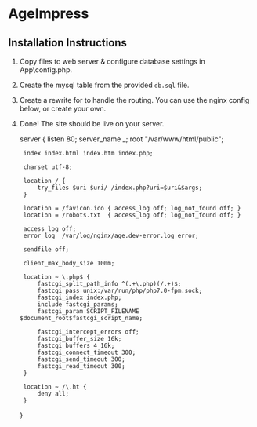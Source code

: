 # AgeImpress
## Installation Instructions

1) Copy files to web server & configure database settings in App\config.php.  
2) Create the mysql table from the provided `db.sql` file.  
3) Create a rewrite for to handle the routing. You can use the nginx config below, or create your own.  
4) Done! The site should be live on your server.  

    server {
        listen 80;
        server_name _;
        root "/var/www/html/public";
    
        index index.html index.htm index.php;
    
        charset utf-8;
    
        location / {
            try_files $uri $uri/ /index.php?uri=$uri&$args;
        }
    
        location = /favicon.ico { access_log off; log_not_found off; }
        location = /robots.txt  { access_log off; log_not_found off; }
    
        access_log off;
        error_log  /var/log/nginx/age.dev-error.log error;
    
        sendfile off;
    
        client_max_body_size 100m;
    
        location ~ \.php$ {
            fastcgi_split_path_info ^(.+\.php)(/.+)$;
            fastcgi_pass unix:/var/run/php/php7.0-fpm.sock;
            fastcgi_index index.php;
            include fastcgi_params;
            fastcgi_param SCRIPT_FILENAME $document_root$fastcgi_script_name;
    
            fastcgi_intercept_errors off;
            fastcgi_buffer_size 16k;
            fastcgi_buffers 4 16k;
            fastcgi_connect_timeout 300;
            fastcgi_send_timeout 300;
            fastcgi_read_timeout 300;
        }
    
        location ~ /\.ht {
            deny all;
        }
    }

